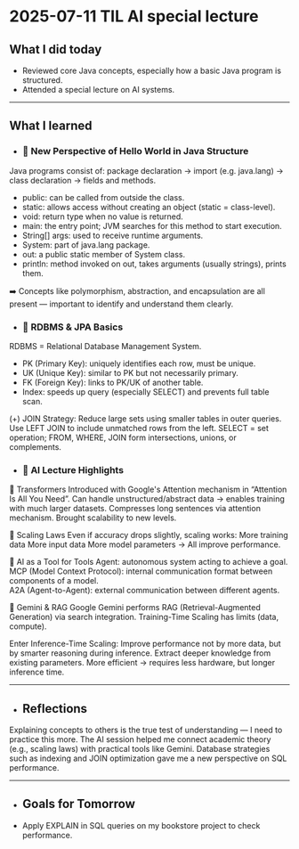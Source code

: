 # 2025-07-11 TIL AI special lecture

## What I did today
-  Reviewed core Java concepts, especially how a basic Java program is structured.
- Attended a special lecture on AI systems.

---

## What I learned
- ### 🔹 New Perspective of Hello World in Java Structure
Java programs consist of: package declaration → import (e.g. java.lang) → class declaration → fields and methods.
  - public: can be called from outside the class.
  - static: allows access without creating an object (static = class-level).
  - void: return type when no value is returned.
  - main: the entry point; JVM searches for this method to start execution.
  - String[] args: used to receive runtime arguments.
  - System: part of java.lang package.
  - out: a public static member of System class.
  - println: method invoked on out, takes arguments (usually strings), prints them.

➡️ Concepts like polymorphism, abstraction, and encapsulation are all present — important to identify and understand them clearly.

- ### 🔹 RDBMS & JPA Basics
RDBMS = Relational Database Management System.
- PK (Primary Key): uniquely identifies each row, must be unique.   
- UK (Unique Key): similar to PK but not necessarily primary.    
- FK (Foreign Key): links to PK/UK of another table.
- Index: speeds up query (especially SELECT) and prevents full table scan.

(+) JOIN Strategy:
Reduce large sets using smaller tables in outer queries.
Use LEFT JOIN to include unmatched rows from the left.
SELECT = set operation; FROM, WHERE, JOIN form intersections, unions, or complements.

- ### 🤖 AI Lecture Highlights
🔹 Transformers
Introduced with Google's Attention mechanism in “Attention Is All You Need”.
Can handle unstructured/abstract data → enables training with much larger datasets.
Compresses long sentences via attention mechanism.
Brought scalability to new levels.

🔹 Scaling Laws
Even if accuracy drops slightly, scaling works:
  More training data
  More input data
  More model parameters
→ All improve performance.

🔹 AI as a Tool for Tools
Agent: autonomous system acting to achieve a goal.   
MCP (Model Context Protocol): internal communication format between components of a model.  
A2A (Agent-to-Agent): external communication between different agents.

🔹 Gemini & RAG
Google Gemini performs RAG (Retrieval-Augmented Generation) via search integration.
Training-Time Scaling has limits (data, compute).

Enter Inference-Time Scaling:
Improve performance not by more data, but by smarter reasoning during inference.
Extract deeper knowledge from existing parameters.
More efficient → requires less hardware, but longer inference time.

---

- ## Reflections
Explaining concepts to others is the true test of understanding — I need to practice this more.
The AI session helped me connect academic theory (e.g., scaling laws) with practical tools like Gemini.
Database strategies such as indexing and JOIN optimization gave me a new perspective on SQL performance.

---

- ## Goals for Tomorrow
- Apply EXPLAIN in SQL queries on my bookstore project to check performance.
